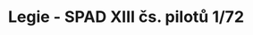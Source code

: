 ---
title: "Legie - SPAD XIII čs. pilotů  1/72"
price: 1650.00 
desc: "LIMITED EDITION, Legie - SPAD XIII čs. pilotů  1/72, razmera: 1/72"
img_path: "/assets/img/2126.jpg"
brand: AMMO
available: true
special_offer: false
new: false
soon: false
cat: "Plasticne-Makete"
subcat: "PM-EDUARD"
subsubcat: ""
---